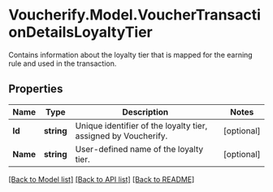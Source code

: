 # Voucherify.Model.VoucherTransactionDetailsLoyaltyTier
Contains information about the loyalty tier that is mapped for the earning rule and used in the transaction.

## Properties

Name | Type | Description | Notes
------------ | ------------- | ------------- | -------------
**Id** | **string** | Unique identifier of the loyalty tier, assigned by Voucherify. | [optional] 
**Name** | **string** | User-defined name of the loyalty tier. | [optional] 

[[Back to Model list]](../../README.md#documentation-for-models) [[Back to API list]](../../README.md#documentation-for-api-endpoints) [[Back to README]](../../README.md)

